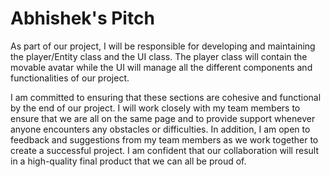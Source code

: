 # Abhishek's Pitch

As part of our project, I will be responsible for developing and maintaining the player/Entity class and the UI class. 
The player class will contain the movable avatar while the UI will manage all the different components 
and functionalities of our project.

I am committed to ensuring that these sections are cohesive and functional by the end of our project. 
I will work closely with my team members to ensure that we are all on the same page and 
to provide support whenever anyone encounters any obstacles or difficulties.
In addition, I am open to feedback and suggestions from my team members as we work together to create a successful project. 
I am confident that our collaboration will result in a high-quality final product that we can all be proud of.
